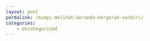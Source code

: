 ```yaml
---
layout: post
permalink: /mimpi-melihat-keranda-bergerak-sendiri/
categories:
    - Uncategorized
---
```


